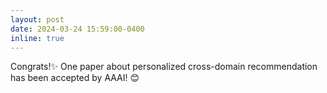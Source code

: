 ```yaml
---
layout: post
date: 2024-03-24 15:59:00-0400
inline: true
---
```

Congrats!:sparkles: One paper about personalized cross-domain recommendation has been accepted by AAAI! :blush: 
